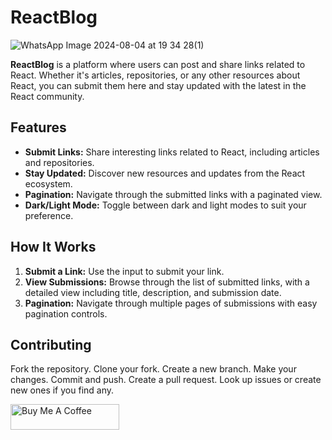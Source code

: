 # ReactBlog
![WhatsApp Image 2024-08-04 at 19 34 28(1)](https://github.com/user-attachments/assets/5cade6a3-f2c8-4f5e-913f-388b37757ba0)


**ReactBlog** is a platform where users can post and share links related to React. Whether it's articles, repositories, or any other resources about React, you can submit them here and stay updated with the latest in the React community.

## Features

- **Submit Links:** Share interesting links related to React, including articles and repositories.
- **Stay Updated:** Discover new resources and updates from the React ecosystem.
- **Pagination:** Navigate through the submitted links with a paginated view.
- **Dark/Light Mode:** Toggle between dark and light modes to suit your preference.

## How It Works

1. **Submit a Link:** Use the input to submit your link.
2. **View Submissions:** Browse through the list of submitted links, with a detailed view including title, description, and submission date.
3. **Pagination:** Navigate through multiple pages of submissions with easy pagination controls.

## Contributing
Fork the repository. Clone your fork. Create a new branch. Make your changes. Commit and push. Create a pull request. Look up issues or create new ones if you find any.

<a href="https://www.buymeacoffee.com/ozergklp" target="_blank"><img src="https://cdn.buymeacoffee.com/buttons/default-orange.png" alt="Buy Me A Coffee" height="41" width="174"></a>



